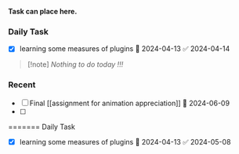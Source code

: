 **Task can place here.**
### Daily Task
- [x] learning some measures of plugins 🛫 2024-04-13 ✅ 2024-04-14

> [!note] *Nothing to do today !!!*

### Recent
- [ ] Final [[assignment for animation appreciation]] 📅 2024-06-09
- [ ] 
=======
Daily Task
- [x] learning some measures of plugins 🛫 2024-04-13 ✅ 2024-05-08
